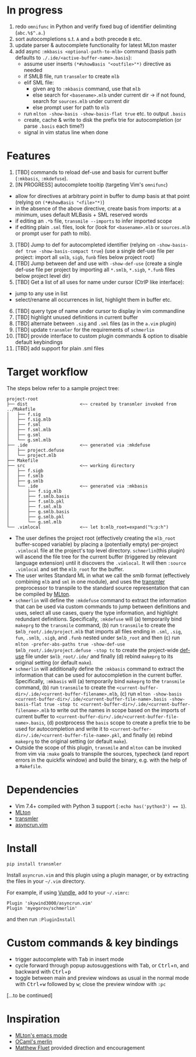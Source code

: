 # In progress

1. redo `omnifunc` in Python and verify fixed bug of identifier delimiting (`abc.%$^.a.`)
2. sort autocompletions s.t. `A` and `a` both precede `B` etc.
3. update parser & autocomplete functionality for latest MLton master
4. add async `:mkbasis <optional-path-to-mlb>` command (basis path defaults to `./.ide/<active-buffer-name>.basis`):
    + assume user inserts `(*#showBasis "<outfile>"*)` directive as needed
    + if SMLB file, run `transmler` to create `mlb`
    + elif SML file:
      * given arg to `:mkbasis` command, use that `mlb`
      * else search for `<basename>.mlb` under current dir -> if not found, search for `sources.mlb` under current dir
      * else prompt user for path to `mlb`
    + run `mlton -show-basis -show-basis-flat true` etc. to output `.basis`
    + create, cache & write to disk the prefix trie for autocompletion (or parse `.basis` each time?)
    + signal in vim status line when done

# Features

1. [TBD] commands to reload def-use and basis for current buffer (`:mkbasis`, `:mkdefuse`).
2. [IN PROGRESS] autocomplete tooltip (targeting Vim's `omnifunc`)
  - allow for directives at arbitrary point in buffer
      to dump basis at that point (relying on `(*#showBasis "<file>"*)`)
  - in the absence of the above directive, create basis from imports:
    at a minimum, uses default MLBasis + SML reserved words
  - if editing an `.*b` file, `transmile --imports` to infer imported scope
  - if editing plain `.sml` files, look for 
    (look for `<basename>.mlb` or `sources.mlb` or prompt user for path to mlb).

3. [TBD] Jump to def for autocompleted identifier (relying on `-show-basis-def true -show-basis-compact true`)
    (use a single def-use file per project: import all
    `smlb`, `sigb`, `funb` files below project root)
4. [TBD] Jump between def and use with `-show-def-use` (create a single 
    def-use file per project by importing all `*.smlb`, `*.sigb`, `*.funb` 
    files below project level dir)
5. [TBD] Get a list of all uses for name under cursor (CtrlP like interface):
  - jump to any use in list
  - select/rename all occurrences in list, highlight them in buffer etc.
6. [TBD] query type of name under cursor to display in vim commandline
7. [TBD] highlight unused definitions in current buffer
8. [TBD] alternate between `.sig` and `.sml` files (as in the `a.vim` plugin)
9. [TBD] update `transmler` for the requirements of `schmerlin`
10. [TBD] provide interface to custom plugin commands & option to disable
    default keybindings
11. [TBD] add support for plain .sml files


# Target workflow

The steps below refer to a sample project tree:

    project-root
    ├── dist                    <~~ created by transmler invoked from ../Makefile
    │   ├── f.sig
    │   ├── f.sig.mlb
    │   ├── f.sml
    │   ├── f.sml.mlb
    │   ├── g.sml
    │   └── g.sml.mlb
    ├── .ide                    <~~ generated via :mkdefuse
    │   ├── project.defuse
    │   └── project.mlb
    ├── Makefile
    ├── src                     <~~ working directory
    │   ├── f.sigb
    │   ├── f.smlb
    │   ├── g.smlb
    │   └── .ide                <~~ generated via :mkbasis
    │       ├── f.sig.mlb
    │       ├── f.smlb.basis
    │       ├── f.smlb.pkl
    │       ├── f.sml.mlb
    │       ├── g.smlb.basis
    │       ├── g.smlb.pkl
    │       └── g.sml.mlb
    └── .vimlocal               <~~ let b:mlb_root=expand("%:p:h")

- The user defines the project root (effectively creating the `mlb_root`
  buffer-scoped variable) by placing a
  (potentially empty) per-project `.vimlocal` file at the project's top level
  directory.
  `schmerlin`(this plugin) will ascend the
  file tree for the current buffer (triggered by relevant language extension)
  until it discovers the `.vimlocal`. It will then `:source .vimlocal` and
  set the `mlb_root` for the buffer.
- The user writes Standard ML in what we call the _smlb_ format
  (effectively combining `mlb` and `sml` in one module), and uses the
  [transmler](https://github.com/myegorov/transmler) preprocessor to
  transpile to the standard source representation that can be compiled by
  [MLton](https://github.com/MLton/mlton).
- `schmerlin` will define the `:mkdefuse` command to extract the information
  that can be used via custom commands to jump between
  definitions and uses, select all use cases, query the type information,
  and highlight redundant definitions. Specifically, `:mkdefuse` will
  (a) temporarily bind 
  `makeprg` to the
  `transmile` command, (b) run `transmile` to create the
  `$mlb_root/.ide/project.mlb` that imports all files ending in
  `.sml`, `.sig`, `fun`, `.smlb`, `.sigb`, and `.funb` nested under `$mlb_root`
  and then (c) run
  `mlton -prefer-abs-paths true -show-def-use $mlb_root/.ide/project.defuse -stop tc`
  to create the project-wide [def-use](http://mlton.org/EmacsDefUseMode)
  file under `$mlb_root/.ide/` and finally (d) rebind `makeprg` to its 
  original setting (or default `make`).
- `schmerlin` will additionally define the `:mkbasis` command to extract the
  information that can be used for autocompletion in the current buffer.
  Specifically, `:mkbasis` will
  (a) temporarily bind `makeprg` to the `transmile` command, (b) run
  `transmile` to create the 
  `<current-buffer-dir>/.ide/<current-buffer-filename>.mlb`,
  (c) run
	`mlton -show-basis <current-buffer-dir>/.ide/<current-buffer-file-name>.basis -show-basis-flat true -stop tc <current-buffer-dir>/.ide/<current-buffer-filename>.mlb`
  to write out the names in scope based on the imports of current buffer to
  `<current-buffer-dir>/.ide/<current-buffer-file-name>.basis`,
  (d) postprocess the `basis` scope to create a prefix trie to be used
  for autocompletion and write it to
  `<current-buffer-dir>/.ide/<current-buffer-file-name>.pkl`, and finally
  (e) rebind `makeprg` to the original setting (or default `make`).
- Outside the scope of this plugin, `transmile` and `mlton` can be invoked
  from vim via `:make` goals to transpile the sources,
  typecheck (and report errors
  in the quickfix window) and build the binary, e.g. with the help of a
  `Makefile`.


# Dependencies

- Vim 7.4+ compiled with Python 3 support (`:echo has('python3') == 1`).
- [MLton](https://github.com/MLton/mlton)
- [transmler](https://github.com/myegorov/transmler)
- [asyncrun.vim](https://github.com/skywind3000/asyncrun.vim)


# Install

```shell
pip install transmler
```

Install `asyncrun.vim` and this plugin using a plugin manager, or by extracting the
files in your `~/.vim` directory.

For example, if using [Vundle](https://github.com/VundleVim/Vundle.vim), add to your `~/.vimrc`:
```vim
Plugin 'skywind3000/asyncrun.vim'
Plugin 'myegorov/schmerlin'
```
and then run `:PluginInstall`


# Custom commands & key bindings

- trigger autocomplete with <kbd>Tab</kbd> in insert mode
- cycle forward through popup autosuggestions with <kbd>Tab</kbd>, or 
  <kbd>Ctrl</kbd>+<kbd>n</kbd>,
  and backward with <kbd>Ctrl</kbd>+<kbd>p</kbd>
- toggle between main and preview windows as usual in the normal mode 
  with <kbd>Ctrl</kbd>+<kbd>w</kbd> followed by <kbd>w</kbd>; close
  the preview window with `:pc`

[...to be continued]

# Inspiration

- [MLton's emacs mode](http://mlton.org/Emacs)
- [OCaml's merlin](https://github.com/ocaml/merlin)
- [Matthew Fluet](https://github.com/matthewfluet) provided
  direction and encouragement
